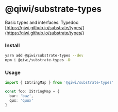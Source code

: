 # @qiwi/substrate-types
Basic types and interfaces. Typedoc: [https://qiwi.github.io/substrate/types/](https://qiwi.github.io/substrate/types/)

### Install
```bash
yarn add @qiwi/substrate-types --dev
npm i @qiwi/substrate-types -D
```

### Usage
```typescript
import { IStringMap } from '@qiwi/substrate-types'

const foo: IStringMap = {
  bar: 'baz',
  qux: 'quux'
} 
```
